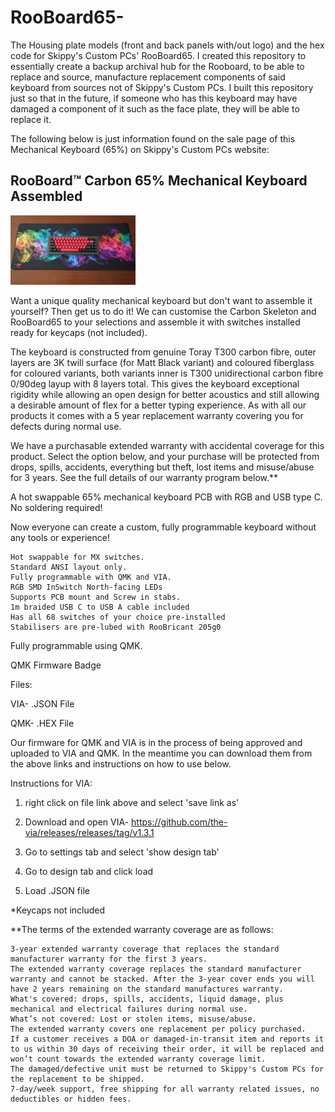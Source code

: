 # RooBoard65-
The Housing plate models (front and back panels with/out logo) and the hex code for  Skippy's Custom PCs' RooBoard65. I created this repository to essentially create a backup archival hub for the Rooboard, to be able to replace and source, manufacture replacement components of said keyboard from sources not of Skippy's Custom PCs. I built this repository just so that in the future, if someone who has this keyboard may have damaged a component of it such as the face plate, they will be able to replace it. 



The following below is just information found on the sale page of this Mechanical Keyboard (65%) on Skippy's Custom PCs website:


<h2>  RooBoard™ Carbon 65% Mechanical Keyboard Assembled  </h2>

<img
  src="https://github.com/Thats-so-Mo/RooBoard65-/blob/main/Screenshot%202024-08-03%20214506.png?raw=true"     
  alt="Alt text"
  title="RooPad"
  style="display: inline-block; margin: 0 auto; max-width: 200px">




Want a unique quality mechanical keyboard but don't want to assemble it yourself? Then get us to do it! We can customise the Carbon Skeleton and RooBoard65 to your selections and assemble it with switches installed ready for keycaps (not included).

The keyboard is constructed from genuine Toray T300 carbon fibre, outer layers are 3K twill surface (for Matt Black variant) and coloured fiberglass for coloured variants, both variants inner is T300 unidirectional carbon fibre 0/90deg layup with 8 layers total. This gives the keyboard exceptional rigidity while allowing an open design for better acoustics and still allowing a desirable amount of flex for a better typing experience.  As with all our products it comes with a 5 year replacement warranty covering you for defects during normal use. 

We have a purchasable extended warranty with accidental coverage for this product. Select the option below, and your purchase will be protected from drops, spills, accidents, everything but theft, lost items and misuse/abuse for 3 years. See the full details of our warranty program below.**

A hot swappable 65% mechanical keyboard PCB with RGB and USB type C. No soldering required!

Now everyone can create a custom, fully programmable keyboard without any tools or experience!  

    Hot swappable for MX switches.
    Standard ANSI layout only.
    Fully programmable with QMK and VIA.
    RGB SMD InSwitch North-facing LEDs 
    Supports PCB mount and Screw in stabs.
    1m braided USB C to USB A cable included
    Has all 68 switches of your choice pre-installed 
    Stabilisers are pre-lubed with RooBricant 205g0

Fully programmable using QMK.

QMK Firmware Badge

 

Files:

VIA- .JSON File

QMK- .HEX File 

 

Our firmware for QMK and VIA is in the process of being approved and uploaded to VIA and QMK. In the meantime you can download them from the above links and instructions on how to use below. 

Instructions for VIA:

1. right click on file link above and select 'save link as'

2. Download and open VIA- https://github.com/the-via/releases/releases/tag/v1.3.1

3. Go to settings tab and select 'show design tab' 

4. Go to design tab and click load 

5. Load .JSON file 

 

*Keycaps not included 

**The terms of the extended warranty coverage are as follows:

    3-year extended warranty coverage that replaces the standard manufacturer warranty for the first 3 years.
    The extended warranty coverage replaces the standard manufacturer warranty and cannot be stacked. After the 3-year cover ends you will have 2 years remaining on the standard manufactures warranty.
    What's covered: drops, spills, accidents, liquid damage, plus mechanical and electrical failures during normal use.
    What’s not covered: Lost or stolen items, misuse/abuse.
    The extended warranty covers one replacement per policy purchased.
    If a customer receives a DOA or damaged-in-transit item and reports it to us within 30 days of receiving their order, it will be replaced and won’t count towards the extended warranty coverage limit.
    The damaged/defective unit must be returned to Skippy's Custom PCs for the replacement to be shipped.
    7-day/week support, free shipping for all warranty related issues, no deductibles or hidden fees.


